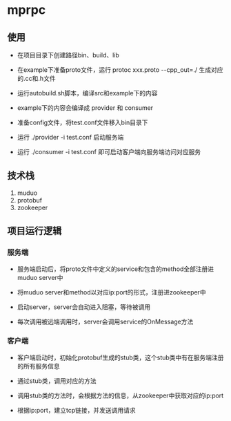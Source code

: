 # mprpc

## 使用
- 在项目目录下创建路径bin、build、lib

- 在example下准备proto文件，运行 protoc xxx.proto --cpp_out=./ 生成对应的.cc和.h文件

- 运行autobuild.sh脚本，编译src和example下的内容

- example下的内容会编译成 provider 和 consumer

- 准备config文件，将test.conf文件移入bin目录下

- 运行 ./provider -i test.conf 启动服务端

- 运行 ./consumer -i test.conf 即可启动客户端向服务端访问对应服务


## 技术栈
1. muduo
2. protobuf
3. zookeeper

## 项目运行逻辑

### 服务端

- 服务端启动后，将proto文件中定义的service和包含的method全部注册进muduo server中

- 将muduo server和method以对应ip:port的形式，注册进zookeeper中

- 启动server，server会自动进入阻塞，等待被调用

- 每次调用被远端调用时，server会调用service的OnMessage方法

### 客户端

- 客户端启动时，初始化protobuf生成的stub类，这个stub类中有在服务端注册的所有服务信息

- 通过stub类，调用对应的方法

- 调用stub类的方法时，会根据方法的信息，从zookeeper中获取对应的ip:port

- 根据ip:port，建立tcp链接，并发送调用请求
